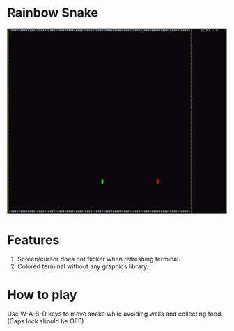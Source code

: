 # Rainbow Snake

![](Media/ezgif.com-gif-maker.gif)

# Features #
1. Screen/cursor does not flicker when refreshing terminal.
2. Colored terminal without any graphics library.

# How to play #
Use W-A-S-D keys to move snake while avoiding walls and collecting food. (Caps lock should be OFF) 

